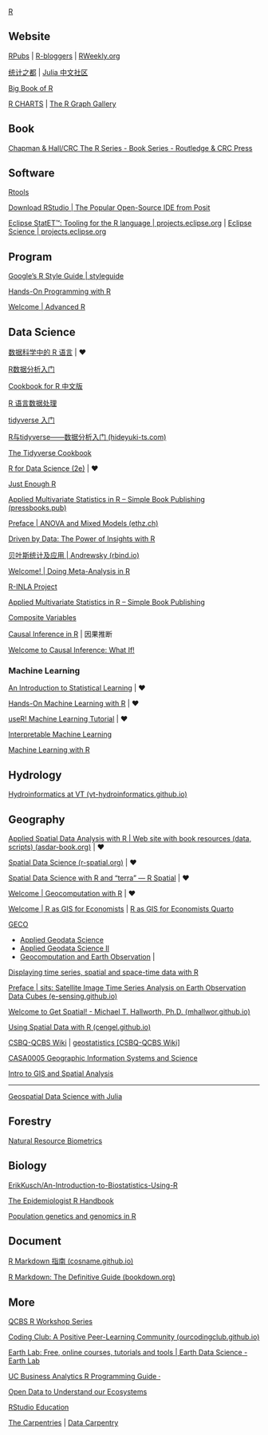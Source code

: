 
[R](https://mirrors.tuna.tsinghua.edu.cn/CRAN/bin/windows/base/)

## Website

[RPubs](https://rpubs.com/) | [R-bloggers](https://www.r-bloggers.com/) | [RWeekly.org](https://rweekly.org/)

[统计之都](https://cosx.org/) | [Julia 中文社区](https://cn.julialang.org/)

[Big Book of R](https://www.bigbookofr.com/)

[R CHARTS](https://r-charts.com/) | [The R Graph Gallery](https://r-graph-gallery.com/)

## Book

[Chapman & Hall/CRC The R Series - Book Series - Routledge & CRC Press](https://www.routledge.com/Chapman--HallCRC-The-R-Series/book-series/CRCTHERSER)

## Software

[Rtools](https://mirrors.tuna.tsinghua.edu.cn/CRAN/bin/windows/Rtools/) 

[Download RStudio | The Popular Open-Source IDE from Posit](https://posit.co/products/open-source/rstudio/)

[Eclipse StatET™: Tooling for the R language | projects.eclipse.org](https://projects.eclipse.org/projects/science.statet) | [Eclipse Science | projects.eclipse.org](https://projects.eclipse.org/projects/science)

## Program

[Google’s R Style Guide | styleguide](https://google.github.io/styleguide/Rguide.html)

[Hands-On Programming with R](https://rstudio-education.github.io/hopr/)

[Welcome | Advanced R](https://adv-r.hadley.nz/)

## Data Science

[数据科学中的 R 语言](https://bookdown.org/wangminjie/R4DS/) | ♥

[R数据分析入门](https://bookdown.org/lhe/a-quick-start-on-data-analysis-in-r/)

[Cookbook for R 中文版](https://openbiox.github.io/Cookbook-for-R-Chinese/)

[R 语言数据处理](https://bookdown.org/zhongyufei/Data-Handling-in-R/)

[tidyverse 入门](https://socimh.github.io/intro2tidy/)

[R与tidyverse——数据分析入门 (hideyuki-ts.com)](https://hideyuki-ts.com/r-and-tidyverse-book/index.html)

[The Tidyverse Cookbook](https://rstudio-education.github.io/tidyverse-cookbook/)

[R for Data Science (2e)](https://r4ds.hadley.nz/) | ♥

[Just Enough R](https://benwhalley.github.io/just-enough-r/)

[Applied Multivariate Statistics in R – Simple Book Publishing (pressbooks.pub)](https://uw.pressbooks.pub/appliedmultivariatestatistics/)

[Preface | ANOVA and Mixed Models (ethz.ch)](https://people.math.ethz.ch/~meier/teaching/anova/index.html)

[Driven by Data: The Power of Insights with R](https://liamamilin.github.io/Driven-by-Data-The-Power-of-Insights-with-R/)

[贝叶斯统计及应用 | Andrewsky (rbind.io)](https://andrewwang.rbind.io/courses/bayesian_statistics/)

[Welcome! | Doing Meta-Analysis in R](https://bookdown.org/MathiasHarrer/Doing_Meta_Analysis_in_R/)

[R-INLA Project](https://www.r-inla.org/)

[Applied Multivariate Statistics in R – Simple Book Publishing](https://uw.pressbooks.pub/appliedmultivariatestatistics/)

[Composite Variables](https://jslefche.github.io/sem_book/)

[Causal Inference in R](https://www.r-causal.org/) | 因果推断

[Welcome to Causal Inference: What If!](https://causalai.github.io/what-if/index.html)

### Machine Learning

[An Introduction to Statistical Learning](https://www.statlearning.com/) | ♥

[Hands-On Machine Learning with R](https://bradleyboehmke.github.io/HOML/) | ♥

[useR! Machine Learning Tutorial](https://koalaverse.github.io/machine-learning-in-R/) | ♥

[Interpretable Machine Learning](https://christophm.github.io/interpretable-ml-book/)

[Machine Learning with R](https://fderyckel.github.io/machinelearningwithr/)

## Hydrology

[Hydroinformatics at VT (vt-hydroinformatics.github.io)](https://vt-hydroinformatics.github.io/)

## Geography

[Applied Spatial Data Analysis with R | Web site with book resources (data, scripts) (asdar-book.org)](https://asdar-book.org/) | ♥

[Spatial Data Science (r-spatial.org)](https://r-spatial.org/book/) | ♥

[Spatial Data Science with R and “terra” — R Spatial](https://www.rspatial.org/#) | ♥

[Welcome | Geocomputation with R](https://r.geocompx.org/) | ♥

[Welcome | R as GIS for Economists](https://tmieno2.github.io/R-as-GIS-for-Economists/) | [R as GIS for Economists Quarto](https://tmieno2.github.io/R-as-GIS-for-Economists-Quarto/)

[GECO](https://github.com/geco-bern)

- [Applied Geodata Science](https://geco-bern.github.io/agds/)
- [Applied Geodata Science II](https://geco-bern.github.io/agds2_course/)
- [Geocomputation and Earth Observation](https://geco-group.org/) | 

[Displaying time series, spatial and space-time data with R](https://oscarperpinan.github.io/bookvis/)

[Preface | sits: Satellite Image Time Series Analysis on Earth Observation Data Cubes (e-sensing.github.io)](https://e-sensing.github.io/sitsbook/)

[Welcome to Get Spatial! - Michael T. Hallworth, Ph.D. (mhallwor.github.io)](https://mhallwor.github.io/_pages/welcome)

[Using Spatial Data with R (cengel.github.io)](https://cengel.github.io/R-spatial/)

[CSBQ-QCBS Wiki](https://wiki.qcbs.ca/start) | [geostatistics [CSBQ-QCBS Wiki]](https://wiki.qcbs.ca/geostatistics)

[CASA0005 Geographic Information Systems and Science](https://andrewmaclachlan.github.io/CASA0005repo/)

[Intro to GIS and Spatial Analysis](https://mgimond.github.io/Spatial/index.html)

------

[Geospatial Data Science with Julia](https://juliaearth.github.io/geospatial-data-science-with-julia/)

## Forestry

[Natural Resource Biometrics](https://oakmissouri.org/nrbiometrics/)

## Biology

[ErikKusch/An-Introduction-to-Biostatistics-Using-R](https://github.com/ErikKusch/An-Introduction-to-Biostatistics-Using-R)

[The Epidemiologist R Handbook](https://epirhandbook.com/en/index.html)

[Population genetics and genomics in R](https://grunwaldlab.github.io/Population_Genetics_in_R/index.html)

## Document

[R Markdown 指南 (cosname.github.io)](https://cosname.github.io/rmarkdown-guide/)

[R Markdown: The Definitive Guide (bookdown.org)](https://bookdown.org/yihui/rmarkdown/)

## More

[QCBS R Workshop Series](https://r.qcbs.ca/)

[Coding Club: A Positive Peer-Learning Community (ourcodingclub.github.io)](https://ourcodingclub.github.io/)

[Earth Lab: Free, online courses, tutorials and tools | Earth Data Science - Earth Lab](https://www.earthdatascience.org/)

[UC Business Analytics R Programming Guide ·](https://uc-r.github.io/)

[Open Data to Understand our Ecosystems](https://www.neonscience.org/)

[RStudio Education](https://education.rstudio.com/)

[The Carpentries](https://carpentries.org/) | [Data Carpentry](https://datacarpentry.org/)